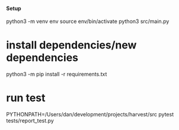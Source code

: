 #### Setup

python3 -m venv env
source env/bin/activate
python3 src/main.py


# install dependencies/new dependencies
python3 -m pip install -r requirements.txt 

# run test
PYTHONPATH=/Users/dan/development/projects/harvest/src pytest tests/report_test.py